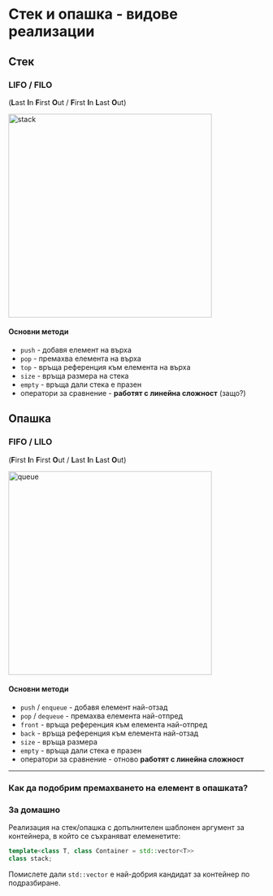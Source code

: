 # Стек и опашка - видове реализации

## Стек
### LIFO / FILO 
(**L**ast **I**n **F**irst **O**ut / **F**irst **I**n **L**ast **O**ut)

<img src="https://www.tutorialspoint.com/data_structures_algorithms/images/stack_representation.jpg" alt="stack" width="400"/>

#### Основни методи
- `push` - добавя елемент на върха
- `pop` - премахва елемента на върха
- `top` - връща референция към елемента на върха
- `size` - връща размера на стека
- `empty` - връща дали стека е празен
- оператори за сравнение - **работят с линейна сложност** (защо?)


## Опашка
### FIFO / LILO
(**F**irst **I**n **F**irst **O**ut / **L**ast **I**n **L**ast **O**ut)

<img src="https://upload.wikimedia.org/wikipedia/commons/thumb/5/52/Data_Queue.svg/1200px-Data_Queue.svg.png" alt="queue" width="400"/>

#### Основни методи
- `push` / `enqueue` - добавя елемент най-отзад
- `pop` / `dequeue` - премахва елемента най-отпред
- `front` - връща референция към елемента най-отпред
- `back` - връща референция към елемента най-отзад
- `size` - връща размера 
- `empty` - връща дали стека е празен
- оператори за сравнение - отново **работят с линейна сложност**

---

### Как да подобрим премахването на елемент в опашката?

### За домашно 
Реализация на стек/опашка с допълнителен шаблонен аргумент за контейнера, в който се съхраняват елеменетите:

```c++
template<class T, class Container = std::vector<T>>
class stack;
```

Помислете дали `std::vector` е най-добрия кандидат за контейнер по подразбиране. 